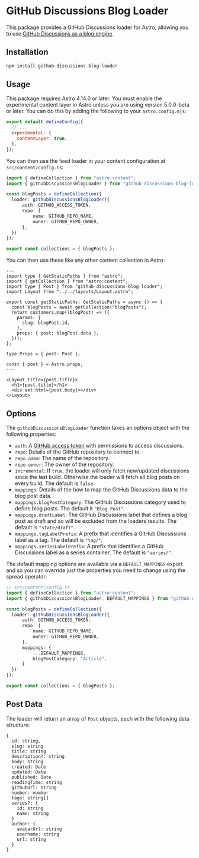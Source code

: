 # GitHub Discussions Blog Loader

This package provides a GitHub Discussions loader for Astro, allowing you to use [GitHub Discussions as a blog engine](https://mattbrailsford.dev/building-a-github-discussions-powered-blog).

## Installation

```sh
npm install github-discussions-blog-loader
```

## Usage

This package requires Astro 4.14.0 or later. You must enable the experimental content layer in Astro unless you are using version 5.0.0-beta or later. You can do this by adding the following to your `astro.config.mjs`:

```javascript
export default defineConfig({
  // ...
  experimental: {
    contentLayer: true,
  },
});
```

You can then use the feed loader in your content configuration at `src/content/config.ts`:

```typescript
import { defineCollection } from "astro:content";
import { githubDiscussionsBlogLoader } from "github-discussions-blog-loader";

const blogPosts = defineCollection({
  loader: githubDiscussionsBlogLoader({
      auth: GITHUB_ACCESS_TOKEN,
      repo: {
          name: GITHUB_REPO_NAME,
          owner: GITHUB_REPO_OWNER,
      },
  })
});

export const collections = { blogPosts };
```
You can then use these like any other content collection in Astro:

```astro
---
import type { GetStaticPaths } from "astro";
import { getCollection } from "astro:content";
import type { Post } from "github-discussions-blog-loader";
import Layout from "../../layouts/Layout.astro";

export const getStaticPaths: GetStaticPaths = async () => {
  const blogPosts = await getCollection("blogPosts");
  return customers.map((blogPost) => ({
    params: {
      slug: blogPost.id,
    },
    props: { post: blogPost.data },
  }));
};

type Props = { post: Post };

const { post } = Astro.props;
---

<Layout title={post.title}>
  <h1>{post.title}</h1>
  <div set:html={post.body}></div>
</Layout>

```

## Options

The `githubDiscussionsBlogLoader` function takes an options object with the following properties:

- `auth`: A [GitHub access token](https://docs.github.com/en/authentication/keeping-your-account-and-data-secure/managing-your-personal-access-tokens) with permissions to access discussions.
- `repo`: Details of the GitHub repository to connect to.
- `repo.name`: The name of the repository.
- `repo.owner`: The owner of the repository.
- `incremental`: If `true`, the loader will only fetch new/updated discussions since the last build. Otherwise the loader will fetch all blog posts on every build. The default is `false`.
- `mappings`: Details of the how to map the GitHub Discussions data to the blog post data. 
- `mappings.blogPostCategory`: The GitHub Discussions category used to define blog posts. The default it `"Blog Post"`.
- `mappings.draftLabel`: The GitHub Discussions label that defines a blog post as draft and so will be excluded from the loaders results. The default is `"state/draft"`.
- `mappings.tagLabelPrefix`: A prefix that identifies a GitHub Discussions label as a tag. The default is `"tag/"`.
- `mappings.seriesLabelPrefix`: A prefix that identifies a GitHub Discussions label as a series container. The default is `"series/"`.

The default mapping options are available via a `DEFAULT_MAPPINGS` export and so you can override just the properties you need to change using the spread operator:

```typescript
// src/content/config.ts
import { defineCollection } from "astro:content";
import { githubDiscussionsBlogLoader, DEFAULT_MAPPINGS } from "github-discussions-blog-loader";

const blogPosts = defineCollection({
  loader: githubDiscussionsBlogLoader({
      auth: GITHUB_ACCESS_TOKEN,
      repo: {
          name: GITHUB_REPO_NAME,
          owner: GITHUB_REPO_OWNER,
      },
      mappings: {
          ...DEFAULT_MAPPINGS,
          blogPostCategory: "Article",
      }
  })
});

export const collections = { blogPosts };
```

## Post Data
The loader will return an array of `Post` objects, each with the following data structure:

```text
{
  id: string,
  slug: string
  title: string
  description?: string
  body: string
  created: Date
  updated: Date
  published: Date
  readingTime: string
  githubUrl: string
  number: number
  tags: string[]
  series?: {
    id: string
    name: string
  }
  author: {
    avatarUrl: string
    username: string
    url: string
  }
}
```